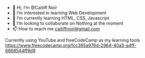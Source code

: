 - 👋 Hi, I’m @Caitiff Noir
- 👀 I’m interested in learning Web Development
- 🌱 I’m currently learning HTML, CSS, Javascript
- 💞️ I’m looking to collaborate on Nothing at the moment
- 📫 How to reach me caitiffnoir@gmail.com

Currently using YouTube and freeCodeCamp as my learning tools
https://www.freecodecamp.org/fcc365a976d-2964-40a5-a4ff-6668544ff9d9

<!---
CaitiffNoir/CaitiffNoir is a ✨ special ✨ repository because its `README.md` (this file) appears on your GitHub profile.
You can click the Preview link to take a look at your changes.
--->
